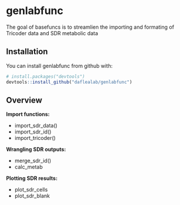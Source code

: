 
<!-- README.md is generated from README.Rmd. Please edit that file -->
genlabfunc
==========

The goal of basefuncs is to streamlien the importing and formating of Tricoder data and SDR metabolic data

Installation
------------

You can install genlabfunc from github with:

``` r
# install.packages("devtools")
devtools::install_github("daflealab/genlabfunc")
```

Overview
--------

**Import functions:**
+ import\_sdr\_data()
+ import\_sdr\_id()
+ import\_tricoder()

**Wrangling SDR outputs:**
+ merge\_sdr\_id()
+ calc\_metab

**Plotting SDR results:**
+ plot\_sdr\_cells
+ plot\_sdr\_blank
